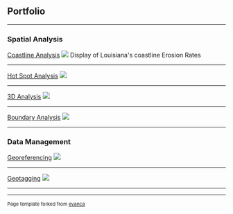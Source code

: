 ## Portfolio

---

### Spatial Analysis 

[Coastline Analysis](/pdf/sample_presentation.pdf)
<img src="images/la1.png?raw=true"/>
Display of Louisiana's coastline Erosion Rates

---
[Hot Spot Analysis](/pdf/sGrego_GIS5253_Final_Memorandum.pdf)
<img src="images/h2.png?raw=true"/>

---
[3D Analysis](/pdf/sample_presentation.pdf)
<img src="images/3d.jpg?raw=true"/>

---
[Boundary Analysis](http://example.com/)
<img src="images/b2.png?raw=true"/>

---

### Data Management

[Georeferencing](http://example.com/)
<img src="images/geo2.png?raw=true"/>

---

[Geotagging](http://example.com/)
<img src="images/tag2.png?raw=true"/>

---





---
<p style="font-size:11px">Page template forked from <a href="https://github.com/evanca/quick-portfolio">evanca</a></p>
<!-- Remove above link if you don't want to attibute -->
